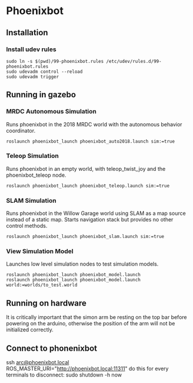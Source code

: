 # Phoenixbot

## Installation

### Install udev rules
```
sudo ln -s $(pwd)/99-phoenixbot.rules /etc/udev/rules.d/99-phoenixbot.rules
sudo udevadm control --reload
sudo udevadm trigger
```

## Running in gazebo

### MRDC Autonomous Simulation
Runs phoenixbot in the 2018 MRDC world with the autonomous behavior coordinator.
```
roslaunch phoenixbot_launch phoenixbot_auto2018.launch sim:=true
```

### Teleop Simulation
Runs phoenixbot in an empty world, with teleop_twist_joy and the
phoenixbot_teleop node.
```
roslaunch phoenixbot_launch phoenixbot_teleop.launch sim:=true
```

### SLAM Simulation
Runs phoenixbot in the Willow Garage world using SLAM as a map source instead
of a static map. Starts navigation stack but provides no other control
methods.
```
roslaunch phoenixbot_launch phoenixbot_slam.launch sim:=true
```

### View Simulation Model
Launches low level simulation nodes to test simulation models.
```
roslaunch phoenixbot_launch phoenixbot_model.launch
roslaunch phoenixbot_launch phoenixbot_model.launch world:=worlds/to_test.world
```

## Running on hardware
It is critically important that the simon arm be resting on the top bar before
powering on the arduino, otherwise the position of the arm will not be initialized
correctly.

## Connect to phonenixbot
ssh arc@phoenixbot.local
ROS_MASTER_URI="http://phoenixbot.local:11311" do this for every terminals
to disconnect: sudo shutdown -h now

